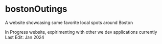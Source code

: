 # bostonOutings
A website showcasing some favorite local spots around Boston  

In Progress website, expirimenting with other we dev applications currently
Last Edit: Jan 2024
